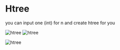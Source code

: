 # Htree
you can input one (int) for n and create htree for you

![htree](https://introcs.cs.princeton.edu/python/23recursion/images/Htree0.png)
![htree](https://introcs.cs.princeton.edu/python/23recursion/images/Htree1.png)

![htree](https://introcs.cs.princeton.edu/python/23recursion/images/Htree2.png)

